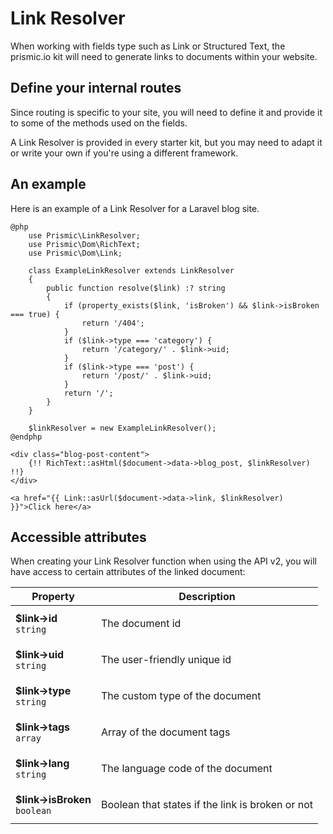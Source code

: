 # Link Resolver

When working with fields type such as Link or Structured Text, the prismic.io kit will need to generate links to documents within your website.

## Define your internal routes

Since routing is specific to your site, you will need to define it and provide it to some of the methods used on the fields.

A Link Resolver is provided in every starter kit, but you may need to adapt it or write your own if you're using a different framework.

## An example

Here is an example of a Link Resolver for a Laravel blog site.

```
@php
    use Prismic\LinkResolver;
    use Prismic\Dom\RichText;
    use Prismic\Dom\Link;

    class ExampleLinkResolver extends LinkResolver
    {
        public function resolve($link) :? string
        {
            if (property_exists($link, 'isBroken') && $link->isBroken === true) {
                return '/404';
            }
            if ($link->type === 'category') {
                return '/category/' . $link->uid;
            }
            if ($link->type === 'post') {
                return '/post/' . $link->uid;
            }
            return '/';
        }
    }

    $linkResolver = new ExampleLinkResolver();
@endphp

<div class="blog-post-content">
    {!! RichText::asHtml($document->data->blog_post, $linkResolver) !!}
</div>

<a href="{{ Link::asUrl($document->data->link, $linkResolver) }}">Click here</a>
```

## Accessible attributes

When creating your Link Resolver function when using the API v2, you will have access to certain attributes of the linked document:

| Property                                                     | Description                                             |
| ------------------------------------------------------------ | ------------------------------------------------------- |
| <strong>$link-&gt;id</strong><br/><code>string</code>        | <p>The document id</p>                                  |
| <strong>$link-&gt;uid</strong><br/><code>string</code>       | <p>The user-friendly unique id</p>                      |
| <strong>$link-&gt;type</strong><br/><code>string</code>      | <p>The custom type of the document</p>                  |
| <strong>$link-&gt;tags</strong><br/><code>array</code>       | <p>Array of the document tags</p>                       |
| <strong>$link-&gt;lang</strong><br/><code>string</code>      | <p>The language code of the document</p>                |
| <strong>$link-&gt;isBroken</strong><br/><code>boolean</code> | <p>Boolean that states if the link is broken or not</p> |

